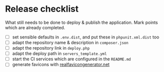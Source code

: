 # Release checklist
What still needs to be done to deploy & publish the application. Mark points which are already completed.

- [ ] set sensible defaults in `.env.dist`, and put these in `phpunit.xml.dist` too
- [ ] adapt the repository name & description in `composer.json`
- [ ] adapt the repository link in `deploy.php`
- [ ] adapt the deploy path in `servers_template.yml`
- [ ] start the CI services which are configured in the `README.md`
- [ ] generate favicons with [realfavicongenerator.net](https://realfavicongenerator.net/)